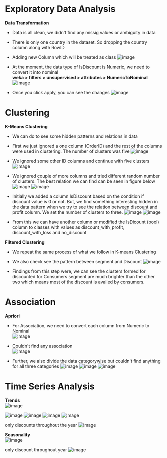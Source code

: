 <h1>Exploratory Data Analysis</h1>

**Data Transformation**
* Data is all clean, we didn't find any missig values or ambiguity in data
* There is only one country in the dataset. So dropping the country column along with RowID
* Adding new Column which will be treated as class 
![image](https://user-images.githubusercontent.com/68670850/95124566-20270a00-07b0-11eb-9067-e4f6821603c9.png)

* At the moment, the data type of IsDiscount is Numeric, we need to convert it into nominal <br/>
  **weka > filters > unsupervised > attributes > NumericToNominal** <br/>
  ![image](https://user-images.githubusercontent.com/68670850/95125243-25388900-07b1-11eb-9745-950415c1957a.png)

* Once you click apply, you can see the changes
  ![image](https://user-images.githubusercontent.com/68670850/95125705-d93a1400-07b1-11eb-9ce9-290f76a32760.png)


<h1>Clustering</h1>

**K-Means Clustering**
* We can do to see some hidden patterns and relations in data
* First we just ignored a one column (OrderID) and the rest of the columns were used in clustering. The number of clusters was five
  ![image](https://user-images.githubusercontent.com/68670850/95247428-55942c00-0872-11eb-8f64-2ba5765158b9.png)
  
* We ignored some other ID columns and continue with five clusters
  ![image](https://user-images.githubusercontent.com/68670850/95248514-e15a8800-0873-11eb-9d22-2d94e1bfd5f8.png)

* We ignored couple of more columns and tried different random number of clusters. The best relation we can find can be seen in figure below
  ![image](https://user-images.githubusercontent.com/68670850/95249979-fd5f2900-0875-11eb-9c03-251489070b42.png)
  ![image](https://user-images.githubusercontent.com/68670850/95250134-297aaa00-0876-11eb-942c-b81b57b3ccaf.png)

* Initially we added a column IsDiscount based on the condition if discount value is 0 or not. But, we find something interesting hidden in the data pattern when we try to see the relation between discount and profit column. We set the number of clusters to three.
  ![image](https://user-images.githubusercontent.com/68670850/95403078-b48a9b80-096d-11eb-8728-0cdff582a33a.png)
  ![image](https://user-images.githubusercontent.com/68670850/95403600-2a433700-096f-11eb-882b-ca663d08932f.png)

* From this we can have another column or modified the IsDicount (bool) column to classes with values as discount_with_profit, discount_with_loss and no_discount 

**Filtered Clustering**
* We repeat the same process of what we follow in K-means Clustering

* We also check see the pattern between segment and Discount
  ![image](https://user-images.githubusercontent.com/68670850/95405762-29ad9f00-0975-11eb-82ba-958c186788ca.png)

* Findings from this step were, we can see the clusters formed for discounted for Consumers segment are much brighter than the other two which means most of the discount is availed by consumers.

<h1>Association</h1>

**Apriori**
* For Association, we need to convert each column from Numeric to Nominal <br />
  ![image](https://user-images.githubusercontent.com/68670850/95427123-8c1d9400-09a3-11eb-948d-c841599551b4.png)

* Couldn't find any association <br />
  ![image](https://user-images.githubusercontent.com/68670850/95426767-f08c2380-09a2-11eb-93eb-a6cdeed384b8.png)
 
* Further, we also divide the data categorywise but couldn't find anything for all three categories
  ![image](https://user-images.githubusercontent.com/68670850/95427380-f5050c00-09a3-11eb-8d5c-71cd5db82e5b.png)
  ![image](https://user-images.githubusercontent.com/68670850/95428005-eb2fd880-09a4-11eb-9929-c8ca3091f6cf.png)
  ![image](https://user-images.githubusercontent.com/68670850/95428280-4e216f80-09a5-11eb-8761-8e2110db61af.png)

<h1>Time Series Analysis</h1>

**Trends**
<br />
  ![image](https://user-images.githubusercontent.com/68670850/95517436-7ba9ff80-0a1d-11eb-91f8-b5fedf1ba12a.png)
 
  ![image](https://user-images.githubusercontent.com/68670850/95517363-561cf600-0a1d-11eb-947c-5ac7c15a778e.png)
  ![image](https://user-images.githubusercontent.com/68670850/95517466-8bc1df00-0a1d-11eb-8166-884165fb3b00.png)
  ![image](https://user-images.githubusercontent.com/68670850/95517637-e0655a00-0a1d-11eb-8a8b-b88064ba5e4d.png)
  ![image](https://user-images.githubusercontent.com/68670850/95517756-1c98ba80-0a1e-11eb-9d49-75ca8c326752.png)
  
  only discounts throughout the year
  ![image](https://user-images.githubusercontent.com/68670850/96190813-51b58780-0f9f-11eb-8eab-6ccd8b72f099.png)


**Seasonality**
<br />
  ![image](https://user-images.githubusercontent.com/68670850/95688987-6d045800-0c6a-11eb-97fa-53d6d68d4736.png)
  
  only discount throughout year
  ![image](https://user-images.githubusercontent.com/68670850/96191006-b375f180-0f9f-11eb-9de8-6d8719484cd4.png)



